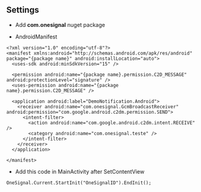 ## Settings

* Add **com.onesignal** nuget package

* AndroidManifest

``` 
<?xml version="1.0" encoding="utf-8"?>
<manifest xmlns:android="http://schemas.android.com/apk/res/android" package="{package name}" android:installLocation="auto">
  <uses-sdk android:minSdkVersion="15" />

  <permission android:name="{package name}.permission.C2D_MESSAGE" android:protectionLevel="signature" />
  <uses-permission android:name="{package name}.permission.C2D_MESSAGE" />

  <application android:label="DemoNotification.Android">
    <receiver android:name="com.onesignal.GcmBroadcastReceiver" android:permission="com.google.android.c2dm.permission.SEND">
      <intent-filter>
        <action android:name="com.google.android.c2dm.intent.RECEIVE" />
        <category android:name="com.onesignal.teste" />
      </intent-filter>
    </receiver>
  </application>

</manifest>

```


* Add this code in MainActivity after SetContentView

`OneSignal.Current.StartInit("OneSignalID").EndInit();`
